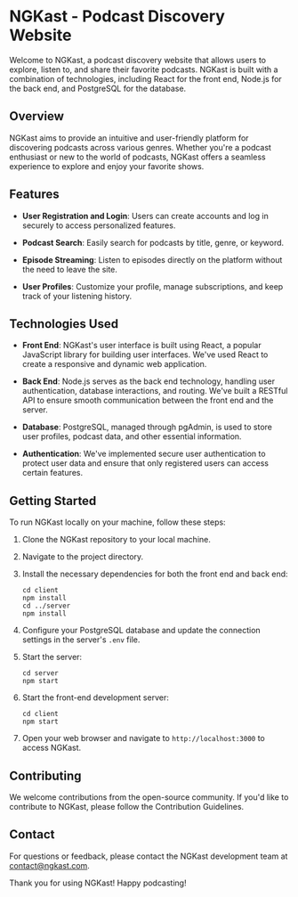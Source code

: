# NGKast - Podcast Discovery Website

Welcome to NGKast, a podcast discovery website that allows users to explore, listen to, and share their favorite podcasts. NGKast is built with a combination of technologies, including React for the front end, Node.js for the back end, and PostgreSQL for the database.

## Overview

NGKast aims to provide an intuitive and user-friendly platform for discovering podcasts across various genres. Whether you're a podcast enthusiast or new to the world of podcasts, NGKast offers a seamless experience to explore and enjoy your favorite shows.

## Features

- **User Registration and Login**: Users can create accounts and log in securely to access personalized features.

- **Podcast Search**: Easily search for podcasts by title, genre, or keyword.

- **Episode Streaming**: Listen to episodes directly on the platform without the need to leave the site.

- **User Profiles**: Customize your profile, manage subscriptions, and keep track of your listening history.

## Technologies Used

- **Front End**: NGKast's user interface is built using React, a popular JavaScript library for building user interfaces. We've used React to create a responsive and dynamic web application.

- **Back End**: Node.js serves as the back end technology, handling user authentication, database interactions, and routing. We've built a RESTful API to ensure smooth communication between the front end and the server.

- **Database**: PostgreSQL, managed through pgAdmin, is used to store user profiles, podcast data, and other essential information.

- **Authentication**: We've implemented secure user authentication to protect user data and ensure that only registered users can access certain features.

## Getting Started

To run NGKast locally on your machine, follow these steps:

1. Clone the NGKast repository to your local machine.

2. Navigate to the project directory.

3. Install the necessary dependencies for both the front end and back end:
   ```
   cd client
   npm install
   cd ../server
   npm install
   ```

4. Configure your PostgreSQL database and update the connection settings in the server's `.env` file.

5. Start the server:
   ```
   cd server
   npm start
   ```

6. Start the front-end development server:
   ```
   cd client
   npm start
   ```

7. Open your web browser and navigate to `http://localhost:3000` to access NGKast.

## Contributing

We welcome contributions from the open-source community. If you'd like to contribute to NGKast, please follow the Contribution Guidelines.


## Contact

For questions or feedback, please contact the NGKast development team at [contact@ngkast.com](mailto:ngrifk@gmail.com).

Thank you for using NGKast! Happy podcasting!

